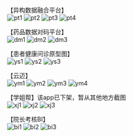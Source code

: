 【异构数据融合平台】<br>
![pt1](https://github.com/Dandan406/Pictures/blob/master/pt1.jpg)
![pt2](https://github.com/Dandan406/Pictures/blob/master/pt2.jpg)
![pt3](https://github.com/Dandan406/Pictures/blob/master/pt3.jpg)
![pt4](https://github.com/Dandan406/Pictures/blob/master/pt4.jpg)
<br>

【药品数据对码平台】<br>
![dm1](https://github.com/Dandan406/Pictures/blob/master/dm1.jpg)
![dm2](https://github.com/Dandan406/Pictures/blob/master/dm2.jpg)
![dm3](https://github.com/Dandan406/Pictures/blob/master/dm3.jpg)
<br>

【患者健康问诊原型图】<br>
![ys1](https://github.com/Dandan406/Pictures/blob/master/ys1.jpg)
![ys2](https://github.com/Dandan406/Pictures/blob/master/ys2.jpg)
![ys3](https://github.com/Dandan406/Pictures/blob/master/ys3.jpg)
<br>

【云迈】<br>
![ym1](https://github.com/Dandan406/Pictures/blob/master/ym1.jpg)
![ym2](https://github.com/Dandan406/Pictures/blob/master/ym2.jpg)
![ym3](https://github.com/Dandan406/Pictures/blob/master/ym3.jpg)
![ym4](https://github.com/Dandan406/Pictures/blob/master/ym4.jpg)
<br>

【学姐帮】该app已下架，暂从其他地方截图<br>
![xj1](https://github.com/Dandan406/Pictures/blob/master/xj1.jpg)
![xj2](https://github.com/Dandan406/Pictures/blob/master/xj2.jpg)
![xj3](https://github.com/Dandan406/Pictures/blob/master/xj3.jpg)
<br>

【院长考核BI】<br>
![bi1](https://github.com/Dandan406/Pictures/blob/master/bi1.jpg)
![bi2](https://github.com/Dandan406/Pictures/blob/master/bi2.jpg)
![bi3](https://github.com/Dandan406/Pictures/blob/master/bi3.jpg)
